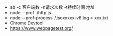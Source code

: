 * ab -c 客户端数 -n请求次数 -t持续时间 地址
* node --prof .\http.js
* node --prof-process .\isoxxxxx-v8.log > xxx.txt
* Chrome Devtool
* https://www.webpagetest.org/

